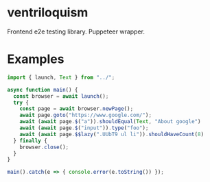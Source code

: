 # ventriloquism

Frontend e2e testing library.
Puppeteer wrapper.

# Examples

```ts
import { launch, Text } from "../";

async function main() {
  const browser = await launch();
  try {
    const page = await browser.newPage();
    await page.goto("https://www.google.com/");
    await (await page.$("a")).shouldEqual(Text, "About google")
    await (await page.$("input")).type("foo");
    await (await page.$$lazy(".UUbT9 ul li")).shouldHaveCount(8)
  } finally {
    browser.close();
  }
}

main().catch(e => { console.error(e.toString()) });
```
